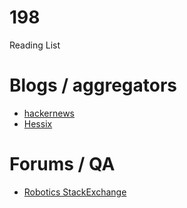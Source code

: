 # 198
Reading List

# Blogs / aggregators

- [hackernews](https://news.ycombinator.com/)
- [Hessix](https://www/hessix.com)

# Forums / QA

- [Robotics StackExchange](https://robotics.stackexchange.com/)
